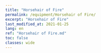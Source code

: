 ```yaml
---
title: "Horsehair of Fire"
permalink: /equipment/Horsehair of Fire/
excerpt: "Horsehair of Fire"
last_modified_at: 2021-01-25
lang: en
ref: "Horsehair of Fire.md"
toc: false
classes: wide
---
```


